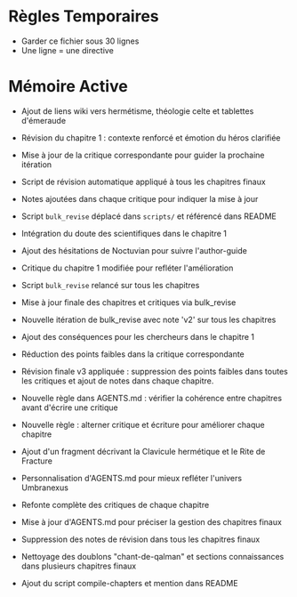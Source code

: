 # Règles Temporaires
- Garder ce fichier sous 30 lignes
- Une ligne = une directive
# Mémoire Active
- Ajout de liens wiki vers hermétisme, théologie celte et tablettes d'émeraude
- Révision du chapitre 1 : contexte renforcé et émotion du héros clarifiée
- Mise à jour de la critique correspondante pour guider la prochaine itération
- Script de révision automatique appliqué à tous les chapitres finaux
- Notes ajoutées dans chaque critique pour indiquer la mise à jour
- Script `bulk_revise` déplacé dans `scripts/` et référencé dans README
- Intégration du doute des scientifiques dans le chapitre 1
- Ajout des hésitations de Noctuvian pour suivre l'author-guide
- Critique du chapitre 1 modifiée pour refléter l'amélioration
- Script `bulk_revise` relancé sur tous les chapitres

- Mise à jour finale des chapitres et critiques via bulk_revise
- Nouvelle itération de bulk_revise avec note 'v2' sur tous les chapitres
- Ajout des conséquences pour les chercheurs dans le chapitre 1
- Réduction des points faibles dans la critique correspondante
- Révision finale v3 appliquée : suppression des points faibles dans toutes les critiques et ajout de notes dans chaque chapitre.
- Nouvelle règle dans AGENTS.md : vérifier la cohérence entre chapitres avant
  d'écrire une critique
- Nouvelle règle : alterner critique et écriture pour améliorer chaque chapitre
- Ajout d'un fragment décrivant la Clavicule hermétique et le Rite de Fracture
- Personnalisation d'AGENTS.md pour mieux refléter l'univers Umbranexus
- Refonte complète des critiques de chaque chapitre
- Mise à jour d'AGENTS.md pour préciser la gestion des chapitres finaux
- Suppression des notes de révision dans tous les chapitres finaux
- Nettoyage des doublons "chant-de-qalman" et sections connaissances dans plusieurs chapitres finaux
- Ajout du script compile-chapters et mention dans README

